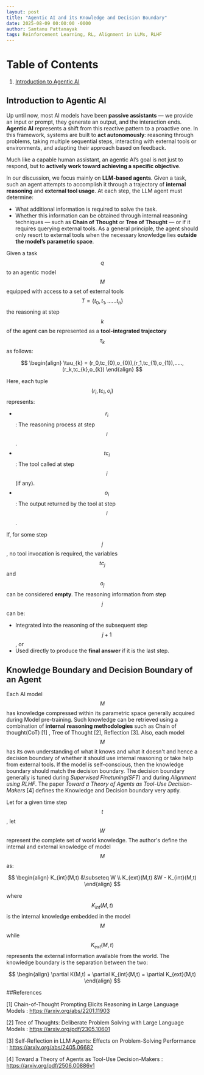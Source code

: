 ```yaml
---
layout: post
title: "Agentic AI and its Knowledge and Decision Boundary"
date: 2025-08-09 00:00:00 -0000
author: Santanu Pattanayak
tags: Reinforcement Learning, RL, Alignment in LLMs, RLHF  
---
```


# Table of Contents
1. [Introduction to Agentic AI](#introduction)



## Introduction to Agentic AI<a name="introduction"></a>

Up until now, most AI models have been **passive assistants** — we provide an input or prompt, they generate an output, and the interaction ends.
**Agentic AI** represents a shift from this reactive pattern to a proactive one. In this framework, systems are built to **act autonomously**: reasoning through problems, taking multiple sequential steps, interacting with external tools or environments, and adapting their approach based on feedback.

Much like a capable human assistant, an agentic AI’s goal is not just to respond, but to **actively work toward achieving a specific objective**.

In our discussion, we focus mainly on **LLM-based agents**. Given a task, such an agent attempts to accomplish it through a trajectory of **internal reasoning** and **external tool usage**. At each step, the LLM agent must determine:

- What additional information is required to solve the task. 
- Whether this information can be obtained through internal reasoning techniques — such as **Chain of Thought** or **Tree of Thought** — or if it requires querying external tools.
As a general principle, the agent should only resort to external tools when the necessary knowledge lies **outside the model’s parametric space**.

Given a task $$q$$ to an agentic model $$M$$ equipped with access to a set of external tools $$T = \{t_{0},t_{1},......t_{n}\}$$ the reasoning at step $$k$$ of the agent can be represented as a **tool-integrated trajectory** $$\tau_{k}$$ as follows:

$$
\begin{align}
\tau_{k} = (r_0,tc_{0},o_{0}),(r_1,tc_{1},o_{1}),.....,(r_k,tc_{k},o_{k})
\end{align}
$$

Here, each tuple $$(r_i,tc_{i},o_{i})$$ represents:  
- $$r_i$$ : The reasoning process at step $$i$$.  
- $$tc_{i}$$ : The tool called at step $$i$$ (if any).  
- $$o_i$$ : The output returned by the tool at step $$i$$.

If, for some step $$j$$, no tool invocation is required, the variables $$tc_{j}$$ and $$o_{j}$$ can be considered **empty**. The reasoning information from step $$j$$ can be:  
- Integrated into the reasoning of the subsequent step $$j+1$$, or  
- Used directly to produce the **final answer** if it is the last step.

## Knowledge Boundary and Decision Boundary of an Agent 

Each AI model $$M$$ has knowledge compressed within its parametric space generally acquired during Model pre-training. Such knowledge can be retrieved using a combination of **internal reasoning methodologies** such as Chain of thought(CoT) [1] , Tree of Thought [2], Reflection [3].
Also, each model $$M$$ has its own understanding of what it knows and what it doesn't and hence a decision boundary of whether it should use internal reasoning or take help from external tools. If the model is self-conscious, then the knowledge boundary should match the decision boundary. The decision boundary generally is tuned during *Supervised Finetuning(SFT)* and during *Alignment using RLHF*.
The paper *Toward a Theory of Agents as Tool-Use Decision-Makers* [4] defines the Knowledge and Decision boundary very aptly.

Let for a given time step $$t$$, let $$W$$ represent the complete set of world knowledge. The author's define the internal and external knowledge of model $$M$$ as:

$$
\begin{align}
K_{int}(M,t) &\subseteq W \\
K_{ext}(M,t) &W - K_{int}(M,t)
\end{align}
$$

where $$K_{int}(M,t)$$ is the internal knowledge embedded in the model $$M$$ while $$K_{ext}(M,t)$$ represents the external information available from the world. The knowledge boundary is the separation between the two:   

$$
\begin{align}
\partial K(M,t) = \partial K_{int}(M,t) = \partial K_{ext}(M,t)
\end{align}
$$



##References

[1] Chain-of-Thought Prompting Elicits Reasoning in Large Language Models : https://arxiv.org/abs/2201.11903  

[2] Tree of Thoughts: Deliberate Problem Solving with Large Language Models : https://arxiv.org/pdf/2305.10601  

[3] Self-Reflection in LLM Agents: Effects on Problem-Solving Performance : https://arxiv.org/abs/2405.06682  

[4] Toward a Theory of Agents as Tool-Use Decision-Makers : https://arxiv.org/pdf/2506.00886v1
